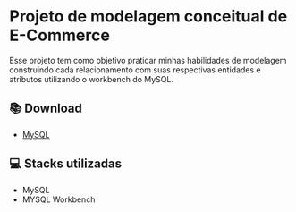# Projeto de modelagem conceitual de E-Commerce 


Esse projeto tem como objetivo praticar minhas habilidades de modelagem construindo cada relacionamento com suas respectivas entidades e atributos utilizando o workbench do MySQL.

## 📚 Download

- [MySQL](https://dev.mysql.com/downloads/workbench/)


## 💻 Stacks utilizadas

- MySQL
- MYSQL Workbench

